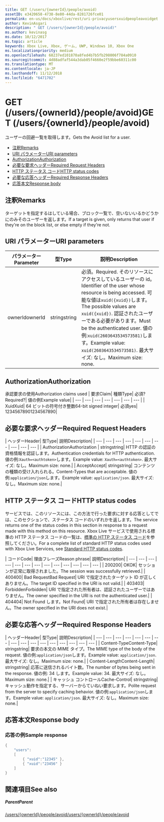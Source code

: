```yaml
---
title: GET (/users/{ownerId}/people/avoid)
assetID: e3420658-4738-8e80-44da-8281726fce01
permalink: en-us/docs/xboxlive/rest/uri-privacyusersxuidpeopleavoidget.html
author: KevinAsgari
description: " GET (/users/{ownerId}/people/avoid)"
ms.author: kevinasg
ms.date: 10/12/2017
ms.topic: article
keywords: Xbox Live, Xbox, ゲーム, UWP, Windows 10, Xbox One
ms.localizationpriority: medium
ms.openlocfilehash: 68237ed101870a8fed4b7b5fb298006f784a0910
ms.sourcegitcommit: 4d88adfaf544a3dab05f4660e2f59bbe60311c00
ms.translationtype: MT
ms.contentlocale: ja-JP
ms.lasthandoff: 11/12/2018
ms.locfileid: "6471702"
---
```

# <a name="get-usersowneridpeopleavoid"></a><span data-ttu-id="e8ecc-104">GET (/users/{ownerId}/people/avoid)</span><span class="sxs-lookup"><span data-stu-id="e8ecc-104">GET (/users/{ownerId}/people/avoid)</span></span>
<span data-ttu-id="e8ecc-105">ユーザーの回避一覧を取得します。</span><span class="sxs-lookup"><span data-stu-id="e8ecc-105">Gets the Avoid list for a user.</span></span>

  * [<span data-ttu-id="e8ecc-106">注釈</span><span class="sxs-lookup"><span data-stu-id="e8ecc-106">Remarks</span></span>](#ID4EQ)
  * [<span data-ttu-id="e8ecc-107">URI パラメーター</span><span class="sxs-lookup"><span data-stu-id="e8ecc-107">URI parameters</span></span>](#ID4EZ)
  * [<span data-ttu-id="e8ecc-108">Authorization</span><span class="sxs-lookup"><span data-stu-id="e8ecc-108">Authorization</span></span>](#ID4EEB)
  * [<span data-ttu-id="e8ecc-109">必要な要求ヘッダー</span><span class="sxs-lookup"><span data-stu-id="e8ecc-109">Required Request Headers</span></span>](#ID4EJC)
  * [<span data-ttu-id="e8ecc-110">HTTP ステータス コード</span><span class="sxs-lookup"><span data-stu-id="e8ecc-110">HTTP status codes</span></span>](#ID4EYD)
  * [<span data-ttu-id="e8ecc-111">必要な応答ヘッダー</span><span class="sxs-lookup"><span data-stu-id="e8ecc-111">Required Response Headers</span></span>](#ID4E1F)
  * [<span data-ttu-id="e8ecc-112">応答本文</span><span class="sxs-lookup"><span data-stu-id="e8ecc-112">Response body</span></span>](#ID4ESH)

<a id="ID4EQ"></a>


## <a name="remarks"></a><span data-ttu-id="e8ecc-113">注釈</span><span class="sxs-lookup"><span data-stu-id="e8ecc-113">Remarks</span></span>

<span data-ttu-id="e8ecc-114">ターゲットを指定するはしている場合、ブロック一覧で、空いないいるかどうかにのみそのユーザーを返します。</span><span class="sxs-lookup"><span data-stu-id="e8ecc-114">If a target is given, only returns that user if they're on the block list, or else empty if they're not.</span></span>

<a id="ID4EZ"></a>


## <a name="uri-parameters"></a><span data-ttu-id="e8ecc-115">URI パラメーター</span><span class="sxs-lookup"><span data-stu-id="e8ecc-115">URI parameters</span></span>

| <span data-ttu-id="e8ecc-116">パラメーター</span><span class="sxs-lookup"><span data-stu-id="e8ecc-116">Parameter</span></span>| <span data-ttu-id="e8ecc-117">型</span><span class="sxs-lookup"><span data-stu-id="e8ecc-117">Type</span></span>| <span data-ttu-id="e8ecc-118">説明</span><span class="sxs-lookup"><span data-stu-id="e8ecc-118">Description</span></span>|
| --- | --- | --- |
| <span data-ttu-id="e8ecc-119">ownerId</span><span class="sxs-lookup"><span data-stu-id="e8ecc-119">ownerId</span></span>| <span data-ttu-id="e8ecc-120">string</span><span class="sxs-lookup"><span data-stu-id="e8ecc-120">string</span></span>| <span data-ttu-id="e8ecc-121">必須。</span><span class="sxs-lookup"><span data-stu-id="e8ecc-121">Required.</span></span> <span data-ttu-id="e8ecc-122">そのリソースにアクセスしているユーザーの id。</span><span class="sxs-lookup"><span data-stu-id="e8ecc-122">Identifier of the user whose resource is being accessed.</span></span> <span data-ttu-id="e8ecc-123">可能な値は<code>xuid({xuid})</code>します。</span><span class="sxs-lookup"><span data-stu-id="e8ecc-123">The possible values are <code>xuid({xuid})</code>.</span></span> <span data-ttu-id="e8ecc-124">認証されたユーザーである必要があります。</span><span class="sxs-lookup"><span data-stu-id="e8ecc-124">Must be the authenticated user.</span></span> <span data-ttu-id="e8ecc-125">値の例:<code>xuid(2603643534573581)</code>します。</span><span class="sxs-lookup"><span data-stu-id="e8ecc-125">Example value: <code>xuid(2603643534573581)</code>.</span></span> <span data-ttu-id="e8ecc-126">最大サイズ: なし。</span><span class="sxs-lookup"><span data-stu-id="e8ecc-126">Maximum size: none.</span></span> |

<a id="ID4EEB"></a>


## <a name="authorization"></a><span data-ttu-id="e8ecc-127">Authorization</span><span class="sxs-lookup"><span data-stu-id="e8ecc-127">Authorization</span></span>

<span data-ttu-id="e8ecc-128">承認要求の使用</span><span class="sxs-lookup"><span data-stu-id="e8ecc-128">Authorization claims used</span></span> | <span data-ttu-id="e8ecc-129">要求</span><span class="sxs-lookup"><span data-stu-id="e8ecc-129">Claim</span></span>| <span data-ttu-id="e8ecc-130">種類</span><span class="sxs-lookup"><span data-stu-id="e8ecc-130">Type</span></span>| <span data-ttu-id="e8ecc-131">必須?</span><span class="sxs-lookup"><span data-stu-id="e8ecc-131">Required?</span></span>| <span data-ttu-id="e8ecc-132">値の例</span><span class="sxs-lookup"><span data-stu-id="e8ecc-132">Example value</span></span>|
| --- | --- | --- | --- | --- | --- | --- |
| <span data-ttu-id="e8ecc-133">Xuid</span><span class="sxs-lookup"><span data-stu-id="e8ecc-133">Xuid</span></span>| <span data-ttu-id="e8ecc-134">64 ビットの符号付き整数</span><span class="sxs-lookup"><span data-stu-id="e8ecc-134">64-bit signed integer</span></span>| <span data-ttu-id="e8ecc-135">必須</span><span class="sxs-lookup"><span data-stu-id="e8ecc-135">yes</span></span>| <span data-ttu-id="e8ecc-136">1234567890</span><span class="sxs-lookup"><span data-stu-id="e8ecc-136">1234567890</span></span>|

<a id="ID4EJC"></a>


## <a name="required-request-headers"></a><span data-ttu-id="e8ecc-137">必要な要求ヘッダー</span><span class="sxs-lookup"><span data-stu-id="e8ecc-137">Required Request Headers</span></span>

| <span data-ttu-id="e8ecc-138">ヘッダー</span><span class="sxs-lookup"><span data-stu-id="e8ecc-138">Header</span></span>| <span data-ttu-id="e8ecc-139">型</span><span class="sxs-lookup"><span data-stu-id="e8ecc-139">Type</span></span>| <span data-ttu-id="e8ecc-140">説明</span><span class="sxs-lookup"><span data-stu-id="e8ecc-140">Description</span></span>|
| --- | --- | --- | --- | --- | --- | --- | --- | --- | --- |
| <span data-ttu-id="e8ecc-141">Authorization</span><span class="sxs-lookup"><span data-stu-id="e8ecc-141">Authorization</span></span> | <span data-ttu-id="e8ecc-142">string</span><span class="sxs-lookup"><span data-stu-id="e8ecc-142">string</span></span>| <span data-ttu-id="e8ecc-143">HTTP の認証の資格情報を認証します。</span><span class="sxs-lookup"><span data-stu-id="e8ecc-143">Authentication credentials for HTTP authentication.</span></span> <span data-ttu-id="e8ecc-144">値の例:<code>Xauth=&lt;authtoken></code>します。</span><span class="sxs-lookup"><span data-stu-id="e8ecc-144">Example value: <code>Xauth=&lt;authtoken></code>.</span></span> <span data-ttu-id="e8ecc-145">最大サイズ: なし。</span><span class="sxs-lookup"><span data-stu-id="e8ecc-145">Maximum size: none.</span></span>|
| <span data-ttu-id="e8ecc-146">Accept</span><span class="sxs-lookup"><span data-stu-id="e8ecc-146">Accept</span></span>| <span data-ttu-id="e8ecc-147">string</span><span class="sxs-lookup"><span data-stu-id="e8ecc-147">string</span></span>| <span data-ttu-id="e8ecc-148">コンテンツの種類の受け入れられる。</span><span class="sxs-lookup"><span data-stu-id="e8ecc-148">Content-Types that are acceptable.</span></span> <span data-ttu-id="e8ecc-149">値の例:<code>application/json</code>します。</span><span class="sxs-lookup"><span data-stu-id="e8ecc-149">Example value: <code>application/json</code>.</span></span> <span data-ttu-id="e8ecc-150">最大サイズ: なし。</span><span class="sxs-lookup"><span data-stu-id="e8ecc-150">Maximum size: none.</span></span>|

<a id="ID4EYD"></a>


## <a name="http-status-codes"></a><span data-ttu-id="e8ecc-151">HTTP ステータス コード</span><span class="sxs-lookup"><span data-stu-id="e8ecc-151">HTTP status codes</span></span>

<span data-ttu-id="e8ecc-152">サービスでは、このリソースには、この方法で行った要求に対する応答としてでは、このセクションで、ステータス コードのいずれかを返します。</span><span class="sxs-lookup"><span data-stu-id="e8ecc-152">The service returns one of the status codes in this section in response to a request made with this method on this resource.</span></span> <span data-ttu-id="e8ecc-153">Xbox Live サービスで使用される標準の HTTP ステータス コードの一覧は、[標準の HTTP ステータス コード](../../additional/httpstatuscodes.md)を参照してください。</span><span class="sxs-lookup"><span data-stu-id="e8ecc-153">For a complete list of standard HTTP status codes used with Xbox Live Services, see [Standard HTTP status codes](../../additional/httpstatuscodes.md).</span></span>

| <span data-ttu-id="e8ecc-154">コード</span><span class="sxs-lookup"><span data-stu-id="e8ecc-154">Code</span></span>| <span data-ttu-id="e8ecc-155">理由フレーズ</span><span class="sxs-lookup"><span data-stu-id="e8ecc-155">Reason phrase</span></span>| <span data-ttu-id="e8ecc-156">説明</span><span class="sxs-lookup"><span data-stu-id="e8ecc-156">Description</span></span>|
| --- | --- | --- | --- | --- | --- | --- | --- | --- | --- | --- | --- | --- |
| <span data-ttu-id="e8ecc-157">200</span><span class="sxs-lookup"><span data-stu-id="e8ecc-157">200</span></span>| <span data-ttu-id="e8ecc-158">OK</span><span class="sxs-lookup"><span data-stu-id="e8ecc-158">OK</span></span>| <span data-ttu-id="e8ecc-159">セッションが正常に取得されました。</span><span class="sxs-lookup"><span data-stu-id="e8ecc-159">The session was successfully retrieved.</span></span>|
| <span data-ttu-id="e8ecc-160">400</span><span class="sxs-lookup"><span data-stu-id="e8ecc-160">400</span></span>| <span data-ttu-id="e8ecc-161">Bad Request</span><span class="sxs-lookup"><span data-stu-id="e8ecc-161">Bad Request</span></span>| <span data-ttu-id="e8ecc-162">URI で指定されたターゲット ID が正しくありません。</span><span class="sxs-lookup"><span data-stu-id="e8ecc-162">The target ID specified in the URI is not valid.</span></span>|
| <span data-ttu-id="e8ecc-163">403</span><span class="sxs-lookup"><span data-stu-id="e8ecc-163">403</span></span>| <span data-ttu-id="e8ecc-164">Forbidden</span><span class="sxs-lookup"><span data-stu-id="e8ecc-164">Forbidden</span></span>| <span data-ttu-id="e8ecc-165">URI で指定された所有者は、認証されたユーザーではありません。</span><span class="sxs-lookup"><span data-stu-id="e8ecc-165">The owner specified in the URI is not the authenticated user.</span></span>|
| <span data-ttu-id="e8ecc-166">404</span><span class="sxs-lookup"><span data-stu-id="e8ecc-166">404</span></span>| <span data-ttu-id="e8ecc-167">Not Found します。</span><span class="sxs-lookup"><span data-stu-id="e8ecc-167">Not Found</span></span>| <span data-ttu-id="e8ecc-168">URI で指定された所有者は存在しません。</span><span class="sxs-lookup"><span data-stu-id="e8ecc-168">The owner specified in the URI does not exist.</span></span>|

<a id="ID4E1F"></a>


## <a name="required-response-headers"></a><span data-ttu-id="e8ecc-169">必要な応答ヘッダー</span><span class="sxs-lookup"><span data-stu-id="e8ecc-169">Required Response Headers</span></span>

| <span data-ttu-id="e8ecc-170">ヘッダー</span><span class="sxs-lookup"><span data-stu-id="e8ecc-170">Header</span></span>| <span data-ttu-id="e8ecc-171">型</span><span class="sxs-lookup"><span data-stu-id="e8ecc-171">Type</span></span>| <span data-ttu-id="e8ecc-172">説明</span><span class="sxs-lookup"><span data-stu-id="e8ecc-172">Description</span></span>|
| --- | --- | --- | --- | --- | --- | --- | --- | --- | --- | --- | --- | --- | --- | --- | --- |
| <span data-ttu-id="e8ecc-173">Content-Type</span><span class="sxs-lookup"><span data-stu-id="e8ecc-173">Content-Type</span></span>| <span data-ttu-id="e8ecc-174">string</span><span class="sxs-lookup"><span data-stu-id="e8ecc-174">string</span></span>| <span data-ttu-id="e8ecc-175">要求の本文の MIME タイプ。</span><span class="sxs-lookup"><span data-stu-id="e8ecc-175">The MIME type of the body of the request.</span></span> <span data-ttu-id="e8ecc-176">値の例:<code>application/json</code>します。</span><span class="sxs-lookup"><span data-stu-id="e8ecc-176">Example value: <code>application/json</code>.</span></span> <span data-ttu-id="e8ecc-177">最大サイズ: なし。</span><span class="sxs-lookup"><span data-stu-id="e8ecc-177">Maximum size: none.</span></span>|
| <span data-ttu-id="e8ecc-178">Content-Length</span><span class="sxs-lookup"><span data-stu-id="e8ecc-178">Content-Length</span></span>| <span data-ttu-id="e8ecc-179">string</span><span class="sxs-lookup"><span data-stu-id="e8ecc-179">string</span></span>| <span data-ttu-id="e8ecc-180">応答に送信されるバイト数。</span><span class="sxs-lookup"><span data-stu-id="e8ecc-180">The number of bytes being sent in the response.</span></span> <span data-ttu-id="e8ecc-181">値の例: 34 します。</span><span class="sxs-lookup"><span data-stu-id="e8ecc-181">Example value: 34.</span></span> <span data-ttu-id="e8ecc-182">最大サイズ: なし。</span><span class="sxs-lookup"><span data-stu-id="e8ecc-182">Maximum size: none.</span></span>|
| <span data-ttu-id="e8ecc-183">キャッシュ コントロール</span><span class="sxs-lookup"><span data-stu-id="e8ecc-183">Cache-Control</span></span>| <span data-ttu-id="e8ecc-184">string</span><span class="sxs-lookup"><span data-stu-id="e8ecc-184">string</span></span>| <span data-ttu-id="e8ecc-185">キャッシュ動作を指定する、サーバーからていねい要求します。</span><span class="sxs-lookup"><span data-stu-id="e8ecc-185">Polite request from the server to specify caching behavior.</span></span> <span data-ttu-id="e8ecc-186">値の例:<code>application/json</code>します。</span><span class="sxs-lookup"><span data-stu-id="e8ecc-186">Example value: <code>application/json</code>.</span></span> <span data-ttu-id="e8ecc-187">最大サイズ: なし。</span><span class="sxs-lookup"><span data-stu-id="e8ecc-187">Maximum size: none.</span></span>|

<a id="ID4ESH"></a>


## <a name="response-body"></a><span data-ttu-id="e8ecc-188">応答本文</span><span class="sxs-lookup"><span data-stu-id="e8ecc-188">Response body</span></span>

<a id="ID4EYH"></a>


### <a name="sample-response"></a><span data-ttu-id="e8ecc-189">応答の例</span><span class="sxs-lookup"><span data-stu-id="e8ecc-189">Sample response</span></span>


```cpp
{
    "users":
    [
        { "xuid":"12345" },
        { "xuid":"23456" }
    ]
}

```


<a id="ID4EDAAC"></a>


## <a name="see-also"></a><span data-ttu-id="e8ecc-190">関連項目</span><span class="sxs-lookup"><span data-stu-id="e8ecc-190">See also</span></span>

<a id="ID4EFAAC"></a>


##### <a name="parent"></a><span data-ttu-id="e8ecc-191">Parent</span><span class="sxs-lookup"><span data-stu-id="e8ecc-191">Parent</span></span>

[<span data-ttu-id="e8ecc-192">/users/{ownerId}/people/avoid</span><span class="sxs-lookup"><span data-stu-id="e8ecc-192">/users/{ownerId}/people/avoid</span></span>](uri-privacyusersxuidpeopleavoid.md)
